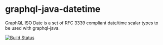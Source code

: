 # graphql-java-datetime
GraphQL ISO Date is a set of RFC 3339 compliant date/time scalar types to be used with graphql-java.

[![Build Status](https://travis-ci.org/donbeave/graphql-java-datetime.svg?branch=master)](https://travis-ci.org/donbeave/graphql-java-datetime)
